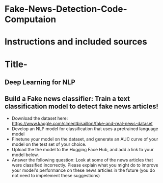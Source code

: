 # Fake-News-Detection-Code-Computaion
# Instructions and included sources
# Title-
## Deep Learning for NLP
## Build a Fake news classifier: Train a text classification model to detect fake news articles!

- Download the dataset here: https://www.kaggle.com/clmentbisaillon/fake-and-real-news-dataset
- Develop an NLP model for classification that uses a pretrained language model
- Finetune your model on the dataset, and generate an AUC curve of your model on the test set of your choice.
- Upload the the model to the Hugging Face Hub, and add a link to your model below.
- Answer the following question: Look at some of the news articles that were classified incorrectly. Please explain what you might do to improve your model's performance on these news articles in the future (you do not need to impelement these suggestions)
